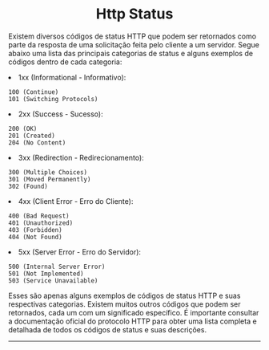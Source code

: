 <h1 align="center">Http Status</h1>

Existem diversos códigos de status HTTP que podem ser retornados como parte da resposta de uma solicitação feita pelo cliente a um servidor. Segue abaixo uma lista das principais categorias de status e alguns exemplos de códigos dentro de cada categoria:

<li>1xx (Informational - Informativo):
    
    100 (Continue)
    101 (Switching Protocols)

<li>2xx (Success - Sucesso):

    200 (OK)
    201 (Created)
    204 (No Content)

<li>3xx (Redirection - Redirecionamento):

    300 (Multiple Choices)
    301 (Moved Permanently)
    302 (Found)

<li>4xx (Client Error - Erro do Cliente):

    400 (Bad Request)
    401 (Unauthorized)
    403 (Forbidden)
    404 (Not Found)

<li>5xx (Server Error - Erro do Servidor):
    
    500 (Internal Server Error)
    501 (Not Implemented)
    503 (Service Unavailable)

Esses são apenas alguns exemplos de códigos de status HTTP e suas respectivas categorias. Existem muitos outros códigos que podem ser retornados, cada um com um significado específico. É importante consultar a documentação oficial do protocolo HTTP para obter uma lista completa e detalhada de todos os códigos de status e suas descrições.<hr>